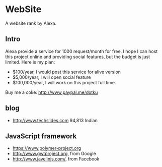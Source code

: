 # WebSite
A website rank by Alexa.

## Intro

Alexa provide a service for 1000 request/month for free. I hope I can host this 
project online and providing social features, but the budget is just limited. 
Here is my plan:

- $100/year, I would post this service for alive version
- $5,000/year, I will open social feature 
- $100,000/year, I will work on this project full time.

Buy me a coke: http://www.paypal.me/dotku

## blog 
- http://www.techslides.com 94,813 Indian  

## JavaScript framework
- https://www.polymer-project.org
- http://www.gwtproject.org, from Google
- http://www.javelinjs.com/, from Facebook
